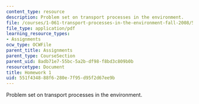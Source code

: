 ```yaml
---
content_type: resource
description: Problem set on transport processes in the environment.
file: /courses/1-061-transport-processes-in-the-environment-fall-2008/551f434888f6280e7f95d95f2d67ee9b_f02homework1.pdf
file_type: application/pdf
learning_resource_types:
- Assignments
ocw_type: OCWFile
parent_title: Assignments
parent_type: CourseSection
parent_uid: 8adb71e7-55bc-5a2b-df98-f8bd3c809b0b
resourcetype: Document
title: Homework 1
uid: 551f4348-88f6-280e-7f95-d95f2d67ee9b
---
```

Problem set on transport processes in the environment.

